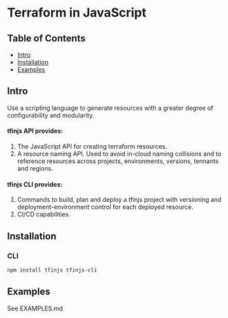 Terraform in JavaScript
=======================


## Table of Contents
* [Intro](#intro)
* [Installation](#installation)
* [Examples](#installation)


## Intro

Use a scripting language to generate resources with a greater degree of configurability and modularity.

#### tfinjs API provides:
1. The JavaScript API for creating terraform resources.
2. A resource naming API. Used to avoid in-cloud naming collisions and to reference resources across projects, environments, versions, tennants and regions.

#### tfinjs CLI provides:
1. Commands to build, plan and deploy a tfinjs project with versioning and deployment-environment control for each deployed resource.
2. CI/CD capabilities.

## Installation
### CLI
```bash
npm install tfinjs tfinjs-cli
```

## Examples
See EXAMPLES.md
